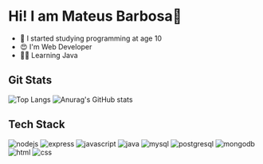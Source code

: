 # Hi! I am Mateus Barbosa👋

- 🥴 I started studying programming at age 10
- 😍 I'm Web Developer
- 😵‍💫 Learning Java

## Git Stats

![Top Langs](https://github-readme-stats.vercel.app/api/top-langs/?username=MateusBarbosa1&layout=compact&theme=github_dark) 
![Anurag's GitHub stats](https://github-readme-stats.vercel.app/api?username=MateusBarbosa1&show_icons=true&theme=github_dark)   

## Tech Stack

![nodejs](	https://img.shields.io/badge/Node.js-43853D?style=for-the-badge&logo=node.js&logoColor=white)
![express](https://img.shields.io/badge/Express.js-404D59?style=for-the-badge)
![javascript](https://img.shields.io/badge/JavaScript-323330?style=for-the-badge&logo=javascript&logoColor=F7DF1E)
![java](https://img.shields.io/badge/Java-ED8B00?style=for-the-badge&logo=openjdk&logoColor=white)
![mysql](https://img.shields.io/badge/MySQL-00000F?style=for-the-badge&logo=mysql&logoColor=white)
![postgresql](https://img.shields.io/badge/PostgreSQL-316192?style=for-the-badge&logo=postgresql&logoColor=white)
![mongodb](	https://img.shields.io/badge/MongoDB-4EA94B?style=for-the-badge&logo=mongodb&logoColor=white)
![html](https://img.shields.io/badge/HTML5-E34F26?style=for-the-badge&logo=html5&logoColor=white)
![css](https://img.shields.io/badge/CSS3-1572B6?style=for-the-badge&logo=css3&logoColor=white)


